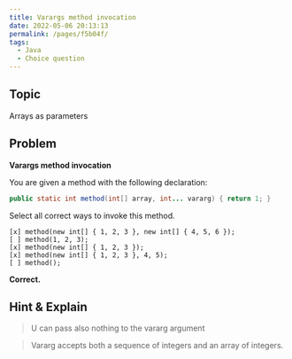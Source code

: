 ```yaml
---
title: Varargs method invocation
date: 2022-05-06 20:13:13
permalink: /pages/f5b04f/
tags:
  - Java
  - Choice question
---
```

## Topic

Arrays as parameters



## Problem

**Varargs method invocation**

You are given a method with the following declaration:

```java
public static int method(int[] array, int... vararg) { return 1; }
```

Select all correct ways to invoke this method.

```
[x] method(new int[] { 1, 2, 3 }, new int[] { 4, 5, 6 });
[ ] method(1, 2, 3);
[x] method(new int[] { 1, 2, 3 });
[x] method(new int[] { 1, 2, 3 }, 4, 5);
[ ] method();
```
**Correct.**




## Hint & Explain

> U can pass also nothing to the vararg argument

> Vararg accepts both a sequence of integers and an array of integers.

